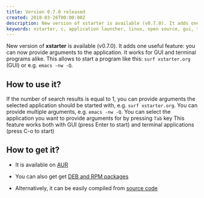 ```yaml
---
title: Version 0.7.0 released
created: 2018-03-26T00:00:00Z
description: New version of xstarter is available (v0.7.0). It adds one useful feature: you can now provide arguments to the application. It works for GUI and terminal programs alike.
keywords: xstarter, c, application launcher, linux, open source, gui, terminal
---
```


New version of **xstarter** is available (v0.7.0). It adds one useful feature: you can now provide arguments to the application. It works for GUI and terminal programs alike. This allows to start a program like this: `surf xstarter.org` (GUI) or e.g. `emacs -nw -Q`.

## How to use it?
If the number of search results is equal to 1, you can provide arguments the selected application should be started with, e.g. `surf xstarter.org`. You can provide multiple arguments, e.g. `emacs -nw -Q`. You can select the application you want to provide arguments for by pressing `Tab` key
This feature works both with GUI (press Enter to start) and terminal applications (press C-o to start)

## How to get it?

- It is available on [AUR](https://aur.archlinux.org/packages/xstarter)

- You can also get get [DEB and RPM packages](https://github.com/lchsk/xstarter/releases)

- Alternatively, it can be easily compiled from [source code](https://github.com/lchsk/xstarter)
